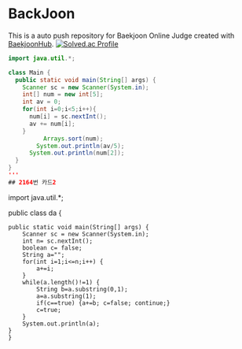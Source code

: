 # BackJoon
This is a auto push repository for Baekjoon Online Judge created with [BaekjoonHub](https://github.com/BaekjoonHub/BaekjoonHub).
[![Solved.ac Profile](http://mazassumnida.wtf/api/v2/generate_badge?boj=ddaa63777)](https://solved.ac/ddaa63777/)

``` JAVA
import java.util.*;

class Main {
  public static void main(String[] args) {
    Scanner sc = new Scanner(System.in);
    int[] num = new int[5];
    int av = 0;
    for(int i=0;i<5;i++){
      num[i] = sc.nextInt();
      av += num[i];
    }
          Arrays.sort(num);
        System.out.println(av/5);
      System.out.println(num[2]);
  }
}
'''
## 2164번 카드2
```
import java.util.*;

public class da {

	public static void main(String[] args) {
		Scanner sc = new Scanner(System.in);
		int n= sc.nextInt();
		boolean c= false;
		String a="";
		for(int i=1;i<=n;i++) {
			a+=i;
		}
		while(a.length()!=1) {
			String b=a.substring(0,1);
			a=a.substring(1);
			if(c==true)	{a+=b; c=false; continue;}
			c=true;
		}
		System.out.println(a);
	}
	}

```
